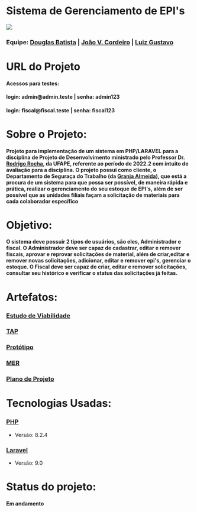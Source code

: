<h1>Sistema de Gerenciamento de EPI's</h1>
<img src="https://i.imgur.com/86FgKqH.png"/>

</div>

<h3>Equipe:   
   <a href = "https://github.com/douglasfsbatista">Douglas Batista</a> |
   <a href = "https://github.com/jvictorcordeiro">João V. Cordeiro</a> |
   <a href = "https://github.com/luizz567">Luiz Gustavo</a>
</h3>

<h1>URL do Projeto</h1>
<h4>
   <h4>Acessos para testes:</h4>
   <h4>login: admin@admin.teste   | senha: admin123</h4>
   <h4>login: fiscal@fiscal.teste | senha: fiscal123</h4>
</h4>

<h1>Sobre o Projeto:</h1>

<h4>Projeto para implementação de um sistema em PHP/LARAVEL para a disciplina de Projeto de Desenvolvimento ministrado pelo Professor Dr. <a href = "https://github.com/rgcrochaa">Rodrigo Rocha</a>, da UFAPE, referente ao período de 2022.2 com intuito de avaliação para a disciplina. O projeto possui como cliente, o Departamento de Seguraça do Trabalho (da <a href ="https://www.instagram.com/granjaalmeida/">Granja Almeida</a>), que está a procura de um sistema para que possa ser possível, de maneira rápida e prática, realizar o gerenciamento do seu estoque de EPI's, além de ser possível que as unidades filiais façam a solicitação de materiais para cada colaborador específico</h4>
   
<h1>Objetivo:</h1>

   <h4> O sistema deve possuir 2 tipos de usuários, são eles, Administrador e fiscal.
    O Administrador deve ser capaz de cadastrar, editar e remover fiscais, aprovar e reprovar solicitações de material, além de criar,editar e remover novas solicitações, adicionar, editar e remover epi's, gerenciar o estoque.
    O Fiscal deve ser capaz de criar, editar e remover solicitações, consultar seu histórico e verificar o status das solicitações já feitas.
   </h4>
   
<h1>Artefatos:</h1>
<h3><a href = "https://docs.google.com/document/d/1jQKUXpLrDCau642qM40DPSpiN3IekYtg2CGjzk5m1Go/edit?usp=drive_link" target="_blank">Estudo de Viabilidade</a></h3>
<h3><a href = "https://docs.google.com/document/d/1i3ZWlw_pFdFbCG1so0gZmgtYaSiLo6zNlo-Qb3rf2NI/edit?usp=drive_link" target="_blank">TAP</a></h3>
<h3><a href = "https://www.figma.com/file/6N51YViG0rxL1YNJgmQSnz/GeEPI?type=design&node-id=0%3A1&mode=design&t=yFdGAGVnETBe4NJl-1" target="_blank">Protótipo</a></h3>
<h3><a href = "https://drive.google.com/file/d/1tOdPSbOXGwvUn2AMbVDNVMuJyAHmUEL9/view?usp=sharing" target="_blank">MER</a></h3>
<h3><a href = "https://docs.google.com/document/d/1N2521LyQv55cg6yU1W4JCkEg_4UpvsXGK6-tAIrnFLg/edit?usp=drive_link" target="_blank">Plano de Projeto</a></h3>

<h1>Tecnologias Usadas:</h1>

<h3><a href = "https://www.php.net/">PHP</a></h3>
<ul>
   <li>Versão: 8.2.4</li>
</ul>

<h3><a href = "https://laravel.com/">Laravel</a></h3>
<ul>
   <li>Versão: 9.0</li>
</ul>

<h1>Status do projeto:</h1>
<h4>Em andamento</h4>
